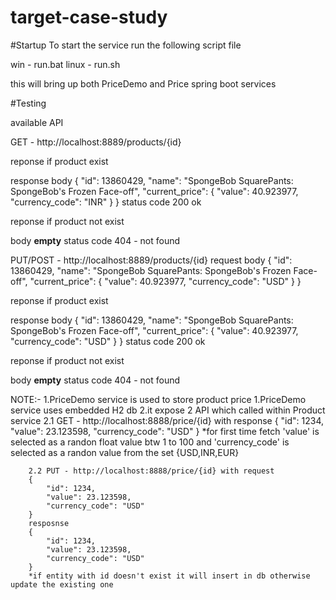 # target-case-study

#Startup
To start the service run the following script file

win - run.bat
linux - run.sh

this will bring up both PriceDemo and Price spring boot services


#Testing 

available API

GET - http://localhost:8889/products/{id}

reponse if product exist

response body
	{
		"id": 13860429,
		"name": "SpongeBob SquarePants: SpongeBob's Frozen Face-off",
		"current_price": {
			"value": 40.923977,
			"currency_code": "INR"
		}
	}
status code 200 ok

reponse if product not exist

body
**empty**
status code 404 - not found


PUT/POST - http://localhost:8889/products/{id}
request body
	{
		"id": 13860429,
		"name": "SpongeBob SquarePants: SpongeBob's Frozen Face-off",
		"current_price": {
			"value": 40.923977,
			"currency_code": "USD"
		}
	}

reponse if product exist

response body
	{
		"id": 13860429,
		"name": "SpongeBob SquarePants: SpongeBob's Frozen Face-off",
		"current_price": {
			"value": 40.923977,
			"currency_code": "USD"
		}
	}
status code 200 ok

reponse if product not exist

body
**empty**
status code 404 - not found

NOTE:-
	1.PriceDemo service is used to store product price 
	1.PriceDemo service uses embedded H2 db
	2.it expose 2 API which called within Product service
		2.1 GET - http://localhost:8888/price/{id} with response
		{
			"id": 1234,
			"value": 23.123598,
			"currency_code": "USD"
		}
		*for first time fetch 'value' is selected as a randon float value btw 1 to 100 and 'currency_code' is selected as a randon value from the set {USD,INR,EUR}
		
		2.2 PUT - http://localhost:8888/price/{id} with request
		{
			"id": 1234,
			"value": 23.123598,
			"currency_code": "USD"
		}
		resposnse
		{
			"id": 1234,
			"value": 23.123598,
			"currency_code": "USD"
		}
		*if entity with id doesn't exist it will insert in db otherwise update the existing one
			

